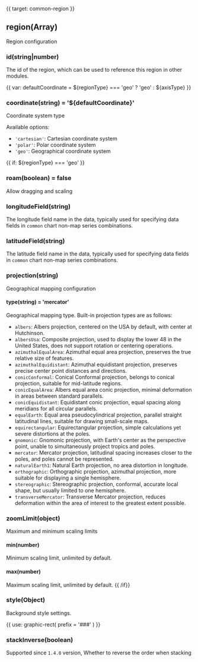 {{ target: common-region }}

<!-- IRegionSpec -->

## region(Array)

Region configuration

<!-- Chart layout configuration -->
<!-- IRegionSpec -->

### id(string|number)

The id of the region, which can be used to reference this region in other modules.

{{ var: defaultCoordinate = ${regionType} === 'geo' ? 'geo' : ${axisType} }}

### coordinate(string) = '${defaultCoordinate}'

Coordinate system type

Available options:

- `'cartesian'`: Cartesian coordinate system
- `'polar'`: Polar coordinate system
- `'geo'`: Geographical coordinate system

{{ if: ${regionType} === 'geo' }}

### roam(boolean) = false

Allow dragging and scaling

### longitudeField(string)

The longitude field name in the data, typically used for specifying data fields in `common` chart non-map series combinations.

### latitudeField(string)

The latitude field name in the data, typically used for specifying data fields in `common` chart non-map series combinations.

### projection(string)

Geographical mapping configuration

#### type(string) = 'mercator'

Geographical mapping type. Built-in projection types are as follows:

- `albers`: Albers projection, centered on the USA by default, with center at Hutchinson.
- `albersUsa`: Composite projection, used to display the lower 48 in the United States, does not support rotation or centering operations.
- `azimuthalEqualArea`: Azimuthal equal area projection, preserves the true relative size of features.
- `azimuthalEquidistant`: Azimuthal equidistant projection, preserves precise center point distances and directions.
- `conicConformal`: Conical Conformal projection, belongs to conical projection, suitable for mid-latitude regions.
- `conicEqualArea`: Albers equal area conic projection, minimal deformation in areas between standard parallels.
- `conicEquidistant`: Equidistant conic projection, equal spacing along meridians for all circular parallels.
- `equalEarth`: Equal area pseudocylindrical projection, parallel straight latitudinal lines, suitable for drawing small-scale maps.
- `equirectangular`: Equirectangular projection, simple calculations yet severe distortions at the poles.
- `gnomonic`: Gnomonic projection, with Earth's center as the perspective point, unable to simultaneously project tropics and poles.
- `mercator`: Mercator projection, latitudinal spacing increases closer to the poles, and poles cannot be represented.
- `naturalEarth1`: Natural Earth projection, no area distortion in longitude.
- `orthographic`: Orthographic projection, azimuthal projection, more suitable for displaying a single hemisphere.
- `stereographic`: Stereographic projection, conformal, accurate local shape, but usually limited to one hemisphere.
- `transverseMercator`: Transverse Mercator projection, reduces deformation within the area of interest to the greatest extent possible.

### zoomLimit(object)

Maximum and minimum scaling limits

#### min(number)

Minimum scaling limit, unlimited by default.

#### max(number)

Maximum scaling limit, unlimited by default.
{{ /if}}

### style(Object)

Background style settings.

{{ use: graphic-rect(
  prefix = '###'
) }}

### stackInverse(boolean)

Supported since `1.4.0` version, Whether to reverse the order when stacking
